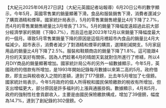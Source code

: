 【大紀元2025年06月27日訊】（大紀元英國記者站報導）6月20日公布的數字顯示，今年5月，英國零售業的銷量顯著下滑。食品和服裝銷售下滑，消費者還減少了購買酒精和煙草。國家統計局表示，5月的零售業銷售總量比4月下降了2.7%，而4月的零售業銷售總量比3月增長了1.3%。5月的銷量下降幅度遠超過此前大部分經濟學家的預期（下降0.7%），而且這也是2023年12月以來銷量下降幅度最大的一個月。導致5月零售業銷量下降的原因是這個月裡超市內食品的銷量比4月大幅減少。超市表示，消費者減少了對酒精和煙草的購買，選擇削減開支。5月家庭用品的銷量比4月下降了2.5%。服裝和鞋類商店的銷量下降了1.8%。這可能跟4月份的天氣好有關係，因為人們趁著4月的晴朗天氣就對住所進行了修繕，所以4月DIY商品的銷量顯著增加。國家統計局公布的另外一組數據顯示，今年5月，英國政府的借款有所增加，是1993年開始記錄每月數據以來第二高的5月。政府借款，即支出與稅收收入之間的差額，達到了177億鎊，比去年5月增加了七億鎊。國家統計局表示，今年5月政府的個人所得稅和國民保險繳款的稅收有所增加，但支出增幅更大，部分原因是許多福利的上漲與通脹掛鈎。數據顯示，4月和5月，政府的強制性社會貢獻收入，主要是由國民保險繳款構成，增加了39億鎊，幅度為14.7%，達到了創紀錄的302億鎊。◇